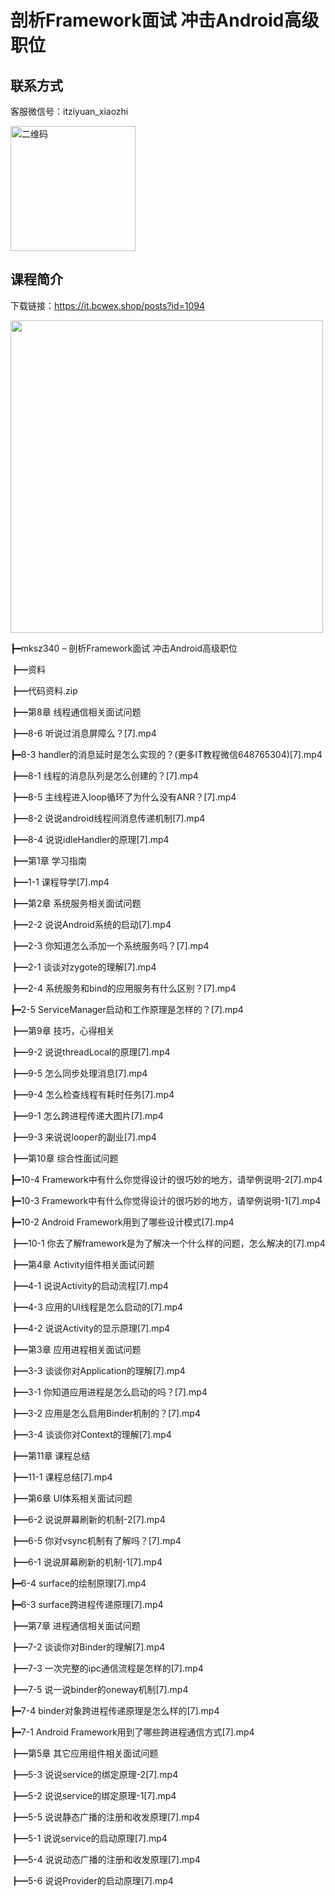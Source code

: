 # 剖析Framework面试 冲击Android高级职位

## 联系方式

客服微信号：itziyuan_xiaozhi

<img src="https://ziyuanyun.oss-cn-guangzhou.aliyuncs.com/common/20240614073449/666b82192834a.jpg" width="200" height="200" alt="二维码">

## 课程简介

下载链接：https://it.bcwex.shop/posts?id=1094

<img src="https://ziyuanyun.oss-cn-guangzhou.aliyuncs.com/yun/20240515153612/664465ec6a63a.jpg" width="500" alt="">

  ┣━mksz340 &#8211; 剖析Framework面试 冲击Android高级职位

 ┣━资料

 ┣━代码资料.zip

 ┣━第8章 线程通信相关面试问题

 ┣━8-6 听说过消息屏障么？[7].mp4

 ┣━8-3 handler的消息延时是怎么实现的？(更多IT教程微信648765304)[7].mp4

 ┣━8-1 线程的消息队列是怎么创建的？[7].mp4

 ┣━8-5 主线程进入loop循环了为什么没有ANR？[7].mp4

 ┣━8-2 说说android线程间消息传递机制[7].mp4

 ┣━8-4 说说idleHandler的原理[7].mp4

 ┣━第1章 学习指南

 ┣━1-1 课程导学[7].mp4

 ┣━第2章 系统服务相关面试问题

 ┣━2-2 说说Android系统的启动[7].mp4

 ┣━2-3 你知道怎么添加一个系统服务吗？[7].mp4

 ┣━2-1 谈谈对zygote的理解[7].mp4

 ┣━2-4 系统服务和bind的应用服务有什么区别？[7].mp4

 ┣━2-5 ServiceManager启动和工作原理是怎样的？[7].mp4

 ┣━第9章 技巧，心得相关

 ┣━9-2 说说threadLocal的原理[7].mp4

 ┣━9-5 怎么同步处理消息[7].mp4

 ┣━9-4 怎么检查线程有耗时任务[7].mp4

 ┣━9-1 怎么跨进程传递大图片[7].mp4

 ┣━9-3 来说说looper的副业[7].mp4

 ┣━第10章 综合性面试问题

 ┣━10-4 Framework中有什么你觉得设计的很巧妙的地方，请举例说明-2[7].mp4

 ┣━10-3 Framework中有什么你觉得设计的很巧妙的地方，请举例说明-1[7].mp4

 ┣━10-2 Android Framework用到了哪些设计模式[7].mp4

 ┣━10-1 你去了解framework是为了解决一个什么样的问题，怎么解决的[7].mp4

 ┣━第4章 Activity组件相关面试问题

 ┣━4-1 说说Activity的启动流程[7].mp4

 ┣━4-3 应用的UI线程是怎么启动的[7].mp4

 ┣━4-2 说说Activity的显示原理[7].mp4

 ┣━第3章 应用进程相关面试问题

 ┣━3-3 谈谈你对Application的理解[7].mp4

 ┣━3-1 你知道应用进程是怎么启动的吗？[7].mp4

 ┣━3-2 应用是怎么启用Binder机制的？[7].mp4

 ┣━3-4 谈谈你对Context的理解[7].mp4

 ┣━第11章 课程总结

 ┣━11-1 课程总结[7].mp4

 ┣━第6章 UI体系相关面试问题

 ┣━6-2 说说屏幕刷新的机制-2[7].mp4

 ┣━6-5 你对vsync机制有了解吗？[7].mp4

 ┣━6-1 说说屏幕刷新的机制-1[7].mp4

 ┣━6-4 surface的绘制原理[7].mp4

 ┣━6-3 surface跨进程传递原理[7].mp4

 ┣━第7章 进程通信相关面试问题

 ┣━7-2 谈谈你对Binder的理解[7].mp4

 ┣━7-3 一次完整的ipc通信流程是怎样的[7].mp4

 ┣━7-5 说一说binder的oneway机制[7].mp4

 ┣━7-4 binder对象跨进程传递原理是怎么样的[7].mp4

 ┣━7-1 Android Framework用到了哪些跨进程通信方式[7].mp4

 ┣━第5章 其它应用组件相关面试问题

 ┣━5-3 说说service的绑定原理-2[7].mp4

 ┣━5-2 说说service的绑定原理-1[7].mp4

 ┣━5-5 说说静态广播的注册和收发原理[7].mp4

 ┣━5-1 说说service的启动原理[7].mp4

 ┣━5-4 说说动态广播的注册和收发原理[7].mp4

 ┣━5-6 说说Provider的启动原理[7].mp4

  